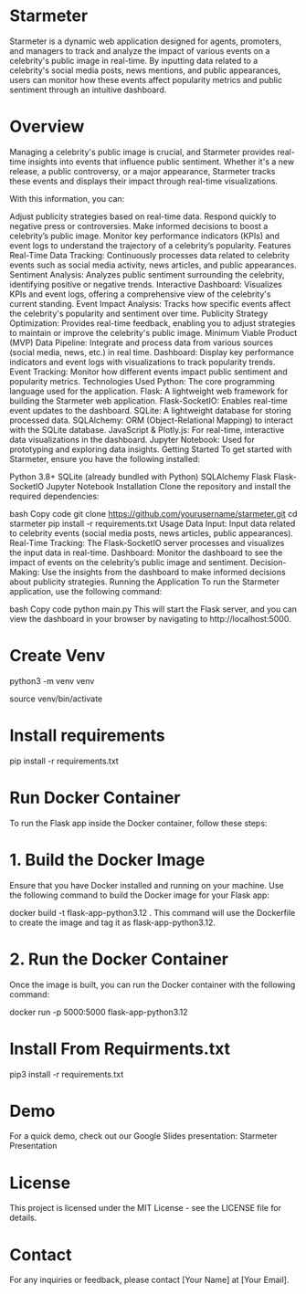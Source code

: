 # Starmeter
Starmeter is a dynamic web application designed for agents, promoters, and managers to track and analyze the impact of various events on a celebrity's public image in real-time. By inputting data related to a celebrity's social media posts, news mentions, and public appearances, users can monitor how these events affect popularity metrics and public sentiment through an intuitive dashboard.

# Overview
Managing a celebrity's public image is crucial, and Starmeter provides real-time insights into events that influence public sentiment. Whether it's a new release, a public controversy, or a major appearance, Starmeter tracks these events and displays their impact through real-time visualizations.

With this information, you can:

Adjust publicity strategies based on real-time data.
Respond quickly to negative press or controversies.
Make informed decisions to boost a celebrity’s public image.
Monitor key performance indicators (KPIs) and event logs to understand the trajectory of a celebrity’s popularity.
Features
Real-Time Data Tracking: Continuously processes data related to celebrity events such as social media activity, news articles, and public appearances.
Sentiment Analysis: Analyzes public sentiment surrounding the celebrity, identifying positive or negative trends.
Interactive Dashboard: Visualizes KPIs and event logs, offering a comprehensive view of the celebrity's current standing.
Event Impact Analysis: Tracks how specific events affect the celebrity's popularity and sentiment over time.
Publicity Strategy Optimization: Provides real-time feedback, enabling you to adjust strategies to maintain or improve the celebrity's public image.
Minimum Viable Product (MVP)
Data Pipeline: Integrate and process data from various sources (social media, news, etc.) in real time.
Dashboard: Display key performance indicators and event logs with visualizations to track popularity trends.
Event Tracking: Monitor how different events impact public sentiment and popularity metrics.
Technologies Used
Python: The core programming language used for the application.
Flask: A lightweight web framework for building the Starmeter web application.
Flask-SocketIO: Enables real-time event updates to the dashboard.
SQLite: A lightweight database for storing processed data.
SQLAlchemy: ORM (Object-Relational Mapping) to interact with the SQLite database.
JavaScript & Plotly.js: For real-time, interactive data visualizations in the dashboard.
Jupyter Notebook: Used for prototyping and exploring data insights.
Getting Started
To get started with Starmeter, ensure you have the following installed:

Python 3.8+
SQLite (already bundled with Python)
SQLAlchemy
Flask
Flask-SocketIO
Jupyter Notebook
Installation
Clone the repository and install the required dependencies:

bash
Copy code
git clone https://github.com/yourusername/starmeter.git
cd starmeter
pip install -r requirements.txt
Usage
Data Input: Input data related to celebrity events (social media posts, news articles, public appearances).
Real-Time Tracking: The Flask-SocketIO server processes and visualizes the input data in real-time.
Dashboard: Monitor the dashboard to see the impact of events on the celebrity’s public image and sentiment.
Decision-Making: Use the insights from the dashboard to make informed decisions about publicity strategies.
Running the Application
To run the Starmeter application, use the following command:

bash
Copy code
python main.py
This will start the Flask server, and you can view the dashboard in your browser by navigating to http://localhost:5000.

# Create Venv

python3 -m venv venv

source venv/bin/activate

# Install requirements

pip install -r requirements.txt

# Run Docker Container

To run the Flask app inside the Docker container, follow these steps:

# 1. Build the Docker Image
Ensure that you have Docker installed and running on your machine. Use the following command to build the Docker image for your Flask app:

docker build -t flask-app-python3.12 .
This command will use the Dockerfile to create the image and tag it as flask-app-python3.12.

# 2. Run the Docker Container
Once the image is built, you can run the Docker container with the following command:

docker run -p 5000:5000 flask-app-python3.12

# Install From Requirments.txt

pip3 install -r requirements.txt

# Demo
For a quick demo, check out our Google Slides presentation: Starmeter Presentation

# License
This project is licensed under the MIT License - see the LICENSE file for details.

# Contact
For any inquiries or feedback, please contact [Your Name] at [Your Email].